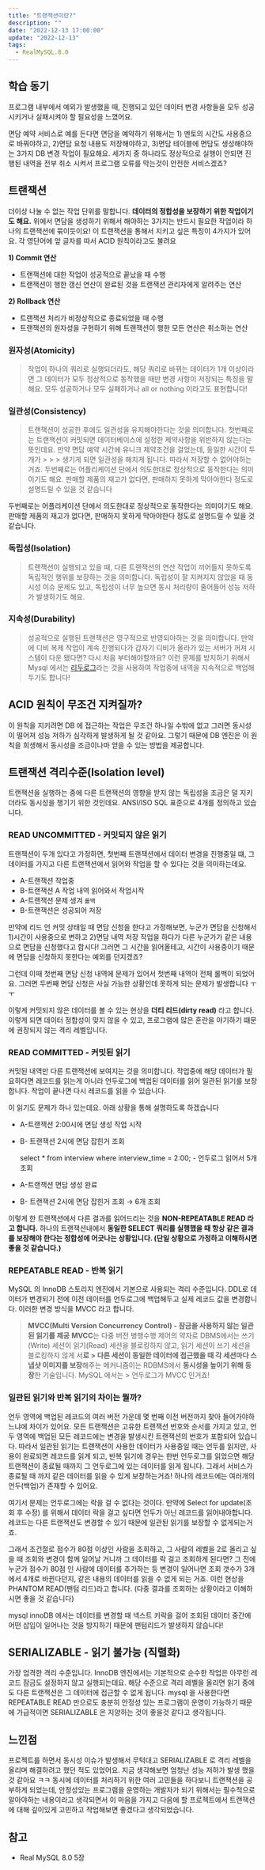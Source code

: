 ```yaml
---
title: "트랜잭션이란?"
description: ""
date: "2022-12-13 17:00:00"
update: "2022-12-13"
tags:
  - RealMySQL.8.0
---
```



## 학습 동기

프로그램 내부에서 예외가 발생했을 때, 진행되고 있던 데이터 변경 사항들을 모두 성공시키거나 실패시켜야 할 필요성을 느꼈어요. 

면담 예약 서비스로 예를 든다면  면담을 예약하기 위해서는 1) 멘토의 시간도 사용중으로 바꿔야하고, 2)면담 요청 내용도 저장해야하고, 3)면담 테이블에 면담도 생성해야하는 3가지 DB 변경 작업이 필요해요. 세가지 중 하나라도 정상적으로 실행이 안되면 진행된 내역을 전부 취소 시켜서 프로그램 오류를 막는것이 안전한 서비스겠죠? 

## 트랜잭션

더이상 나눌 수 없는 작업 단위를 말합니다. **데이터의 정합성을 보장하기 위한 작업이기도 해요.**  위에서 면담을 생성하기 위해서 해야하는 3가지는 반드시 필요한 작업이라 하나의 트랜잭션에 묶이듯이요!  이 트랜잭션을 통해서 지키고 싶은 특징이 4가지가 있어요.  각 영단어에 앞 글자를 따서 ACID 원칙이라고도 불려요

**1) Commit 연산**

- 트랜잭션에 대한 작업이 성공적으로 끝났을 때 수행
- 트랜잭션이 행한 갱신 연산이 완료된 것을 트랜잭션 관리자에게 알려주는 연산

**2) Rollback 연산**

- 트랜잭션 처리가 비정상적으로 종료되었을 때 수행
- 트랜잭션의 원자성을 구현하기 위해 트랜잭션이 행한 모든 연산은 취소하는 연산

### 원자성(Atomicity)

> 작업이 하나의 쿼리로 실행되더라도, 해당 쿼리로 바뀌는 데이터가 1개 이상이라면 그 데이터가 모두 정상적으로 동작했을 때만 변경 사항이 저장되는 특징을 말해요. 모두 성공하거나 모두 실패하거나 all or nothing 이라고도 표현합니다!
> 

### 일관성(Consistency)

> 트랜잭션이 성공한 후에도 일관성을 유지해야한다는 것을 의미합니다.
> 첫번째로는 트랜잭션이 커밋되면 데이터베이스에 설정한 제약사항을 위반하지 않는다는 뜻인데요. 만약 면담 예약 시간에 유니크 제약조건을 걸었는데, 동일한 시간이 두개가 > > > 생기게 되면 일관성을 해치게 됩니다. 따라서 저장할 수 없어야하는거죠. 
>  두번째로는 어플리케이션 단에서 의도한대로 정상적으로 동작한다는 의미이기도 해요.  판매할 제품의 재고가 없다면, 판매하지 못하게 막아야한다 정도로 설명드릴 수 있을 것 
> 같습니다


 두번째로는 어플리케이션 단에서 의도한대로 정상적으로 동작한다는 의미이기도 해요.  판매할 제품의 재고가 없다면, 판매하지 못하게 막아야한다 정도로 설명드릴 수 있을 것 같습니다. 

### 독립성(Isolation)

> 트랜잭션이 실행되고 있을 때, 다른 트랜잭션의 연산 작업이 끼어들지 못하도록 독립적인 행위를 보장하는 것을 의미합니다. 독립성이 잘 지켜지지 않았을 때 동시성 이슈 문제도 
> 있고, 독립성이 너무 높으면 동시 처리량이 줄어들어 성능 저하가 발생하기도 해요.

### 지속성(****Durability)****

> 성공적으로 실행된 트랜잭션은 영구적으로 반영되야하는 것을 의미합니다. 만약에 디비 복제 작업이 계속 진행되다가 갑자기 디비가 올라가 있는 서버가 꺼져 시스템이 다운 됐다면? 다시 처음 부터해야할까요? 이런 문제를 방지하기 위해서 Mysql 에서는 [리두로그](https://sudal.site/undo/)라는 것을 사용하여 작업중에 내역을 지속적으로 백업해두기도 합니다!
> 

## ACID 원칙이 무조건 지켜질까?

이 원칙을 지키려면 DB 에 접근하는 작업은 무조건 하나일 수밖에 없고 그러면 동시성이 떨어져 성능 저하가 심각하게 발생하게 될 것 같아요. 그렇기 때문에 DB 엔진은 이 원칙을 희생해서 동시성을 조금이나마 얻을 수 있는 방법을 제공합니다. 

## 트랜잭션 격리수준(Isolation level)

트랜잭션을 실행하는 중에 다른 트랜잭션의 영향을 받지 않는 독립성을 조금은 덜 지키더라도 동시성을 챙기기 위한 것인데요. ANSI/ISO SQL 표준으로 4개를 정의하고 있습니다.

### READ UNCOMMITTED - 커밋되지 않은 읽기

트랜잭션이 두개 있다고 가정하면, 첫번째 트랜잭션에서 데이터 변경을 진행중일 떄, 그 데이터를 가지고 다른 트랜잭션에서 읽어와 작업을 할 수 있다는 것을 의미하는데요. 

- A-트랜잭션 작업중
- B-트랜잭션 A 작업 내역 읽어와서 작업시작
- A-트랜잭션 문제 생겨 `롤백`
- B-트랜잭션은 성공되어 저장

만약에  리드 언 커밋 상태일 때 면담 신청을 한다고 가정해보면, 누군가 면담을 신청해서 1)시간이 사용중으로 변하고 2)면담 내역 저장 작업을 하다가 다른 누군가가 같은 내용으로 면담을 신청했다고 합시다! 그러면 그 시간을 읽어올테고, 시간이 사용중이기 때문에 면담을 신청하지 못한다는 예외를 던지겠죠? 

그런데 이때 첫번째 면담 신청 내역에 문제가 있어서 첫번째 내역이 전체 롤백이 되었어요. 그러면 두번째 면담 신청은 사실 가능한 상황인데 못하게 되는 문제가 발생합니다 ㅜㅜ 

이렇게 커밋되지 않은 데이터를 볼 수 있는 현상을 **더티 리드(dirty read)** 라고 합니다. 이렇게 되면 데이터 정합성이 맞지 않을 수 있고, 프로그램에 많은 혼란을 야기하기 떄문에 권장되지 않는 격리 레벨입니다.

### READ COMMITTED - 커밋된 읽기

커밋된 내역만 다른 트랜잭션에 보여지는 것을 의미합니다.  작업중에 해당 데이터가 필요하다면 레코드를 읽는게 아니라 언두로그에 백업된 데이터를 읽어 일관된 읽기를 보장합니다.  작업이 끝나면 다시 레코드를 읽을 수 있습니다.

이 읽기도 문제가 하나 있는데요.  아래 상황을 통해 설명하도록 하겠습니다

- A-트랜잭션  2:00시에 면담 생성 작업 시작
- B- 트랜잭션 2시에 면담 잡힌거 조회
    
     select * from interview where interview_time = 2:00; - 언두로그 읽어서 5개 조회
    
- A-트랜잭션  면담 생성 완료
- B- 트랜잭션 2시에 면담 잡힌거 조회 → 6개 조회

이렇게 한 트랜잭션에서  다른 결과를 읽어드리는 것을  ****NON-REPEATABLE READ 라고 합니다.****  하나의 트랜잭션내에서 **동일한 SELECT 쿼리를 실행했을 때 항상 같은 결과를 보장해야 한다는 정합성에 어긋나는 상황입니다. (단일 상황으로 가정하고 이해하시면 좋을 것 같습니다.)**

### REPEATABLE READ - 반복 읽기

MySQL 의 InnoDB 스토리지 엔진에서 기본으로 사용되는 격리 수준입니다. DDL로 데이터가 변경되기 전에 이전 데이터를 언두로그에 백업해두고 실제 레코드 값을 변경합니다. 이러한 변경 방식을 MVCC 라고 합니다. 

> **MVCC(Multi Version Concurrency Control) - 잠금을 사용하지 않는 일관된 읽기를 제공**
> **MVCC**는 다중 버전 병행수행 제어의 약자로 DBMS에서는 쓰기(Write) 세션이 읽기(Read) 세션을 블로킹하지 않고, 읽기 세션이 쓰기 세션을 블로킹하지 않게 서**로 > 다른 세션이 동일한 데이터에 접근했을 때 각 세션마다 스냅샷 이미지를 보장**해주는 메커니즘이는 RDBMS에서 **동시성을 높이기 위해 등장**한 기술입니다. MySQL 에서는 > 언두로그가 MVCC 인거죠! 


### 일관된 읽기와 반복 읽기의 차이는 뭘까?

언두 영역에 백업된 레코드의 여러 버전 가운데 몇 번째 이전 버전까지 찾아 들어가야하느냐에 차이가 있어요. 모든 트랜잭션은 고유한 트랜잭션 번호와 순서를 가지고 있고, 언두 영역에 백업된 모든 레코드에는 변경을 발생시킨 트랜잭션의 번호가 포함되어 있습니다.  따라서 일관된 읽기는 트랜잭션이 사용한 데이터가 사용중일 때는 언두를 읽지만, 사용이 완료되면 레코드를 읽게 되고, 반복 읽기에 경우는 한번 언두로그를 읽었으면 해당 트랜잭션이 종료될 때까지 그 언두로그에 있는 데이터를 읽게 됩니다. 그래서 서비스가 종료될 때 까지 같은 데이터를 읽을 수 있게 보장하는거죠! 하나의 레코드에는 여러개의 언두(백업)가 존재할 수 있어요.

여기서 문제는 언두로그에는 락을 걸 수 없다는 것이다. 만약에 Select for update(조회 후 수정) 를 위해서 데이터 락을 걸고 싶다면 언두가 아닌 레코드를 읽어내야합니다. 레코드는 다른 트랜잭션도 변경할 수 있기 때문에 일관된 읽기를 보장할 수 없게되는거죠.

그래서 조건절로 점수가 80점 이상인 사람을 조회하고, 그 사람의 레벨을 2로 올리고 싶을 때 조회와 변경이 함께 일어날 거니까 그 데이터를 락 걸고 조회하게 된다면? 그 전에 누군가 점수가 80점 인 사람에 데이터를 추가하는 등 변경이 일어나면 조회 갯수가 3개에서 4개로 바뀐다던지, 같은 내용의 데이터를 읽을 수 없게 되는 거죠. 이런 현상을 PHANTOM READ(팬텀 리드)라고 합니다. (다중 결과를 조회하는 상황이라고 이해하시면 좋을 것 같습니다)

mysql innoDB 에서는 데이터를 변경할 때 넥스트 키락을 걸어 조회된 데이터 중간에 어떤 삽입이 일어나는 것을 방지하기 때문에 팬텀리드가 발생하지 않습니다! 

## SERIALIZABLE - 읽기 불가능 (직렬화)

가장 엄격한 격리 수준입니다.  InnoDB 엔진에서는 기본적으로 순수한 작업은 아무런 레코드 잠금도 설정하지 않고 실행되는데요. 해당 수준으로 격리 레벨을 올리면 읽기 중에도 다른 트랜잭션은 그 데이터에 접근할 수 없게 됩니다.  mysql 을 사용한다면 REPEATABLE READ 만으로도 충분히 안정성 있는 프로그램이 운영이 가능하기 때문에 가급적이면 SERIALIZABLE 은 지양하는 것이 좋을것 같다고 생각됩니다. 

## 느낀점

프로젝트를 하면서 동시성 이슈가 발생해서 무턱대고 SERIALIZABLE 로 격리 레벨을 올리며 해결하려고 했던 적도 있었어요. 지금 생각해보면 엄청난 성능 저하가 발생 했을 것 같아요 ㅋㅋ 동시에 데이터를 처리하기 위한 여러 고민들을 하다보니 트랜잭션을 공부하게 되었는데, 안정성있는 프로그램을 운영하는 개발자가 되기 위해서는 필수적으로 알아야하는 내용이라고 생각되면서 이 마음을 가지고 다음에 할 프로젝트에서 트랜잭션에 대해 깊이있게 고민하고 작업해보면 좋겠다고 생각되었습니다. 

## 참고

- Real MySQL 8.0  5장